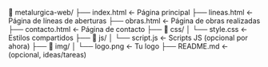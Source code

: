 📁 metalurgica-web/
├── index.html                  ← Página principal
├── lineas.html                ← Página de líneas de aberturas
├── obras.html                 ← Página de obras realizadas
├── contacto.html              ← Página de contacto
├── 📁 css/
│   └── style.css              ← Estilos compartidos
├── 📁 js/
│   └── script.js              ← Scripts JS (opcional por ahora)
├── 📁 img/
│   └── logo.png               ← Tu logo
├── README.md                  ← (opcional, ideas/tareas)







